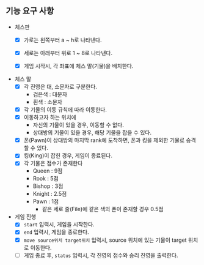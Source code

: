 ## 기능 요구 사항

- 체스판
    - [X] 가로는 왼쪽부터 a ~ h로 나타낸다.
    - [X] 세로는 아래부터 위로 1 ~ 8로 나타낸다.
    - [X] 게임 시작시, 각 좌표에 체스 말(기물)을 배치한다.


- 체스 말
    - [x] 각 진영은 대, 소문자로 구분한다.
        - 검은색 : 대문자
        - 흰색 : 소문자
    - [x] 각 기물의 이동 규칙에 따라 이동한다.
    - [x] 이동하고자 하는 위치에
        - 자신의 기물이 있을 경우, 이동할 수 없다.
        - 상대방의 기물이 있을 경우, 해당 기물을 잡을 수 있다.
    - [X] 폰(Pawn)이 상대방의 마지막 rank에 도착하면, 폰과 킹을 제외한 기물로 승격할 수 있다.
    - [X] 킹(King)이 잡힌 경우, 게임이 종료된다.
    - [X] 각 기물은 점수가 존재한다
        - Queen : 9점
        - Rook : 5점
        - Bishop : 3점
        - Knight : 2.5점
        - Pawn : 1점
            - 같은 세로 줄(File)에 같은 색의 폰이 존재할 경우 0.5점

- 게임 진행
    - [x] `start` 입력시, 게임을 시작한다.
    - [x] `end` 입력시, 게임을 종료한다.
    - [X] `move source위치 target위치` 입력시, source 위치에 있는 기물이 target 위치로 이동한다.
    - [ ] 게임 종료 후, `status` 입력시, 각 진영의 점수와 승리 진영을 출력한다.

